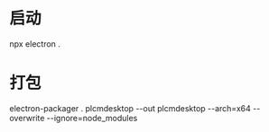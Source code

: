 # 启动
 npx electron . 

# 打包
electron-packager . plcmdesktop --out plcmdesktop --arch=x64 --overwrite --ignore=node_modules